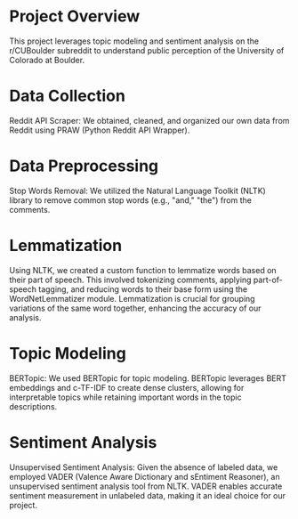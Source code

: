 # Project Overview
This project leverages topic modeling and sentiment analysis on the r/CUBoulder subreddit to understand public perception of the University of Colorado at Boulder.

# Data Collection
Reddit API Scraper: We obtained, cleaned, and organized our own data from Reddit using PRAW (Python Reddit API Wrapper).

# Data Preprocessing
Stop Words Removal: We utilized the Natural Language Toolkit (NLTK) library to remove common stop words (e.g., "and," "the") from the comments.

# Lemmatization
Using NLTK, we created a custom function to lemmatize words based on their part of speech. This involved tokenizing comments, applying part-of-speech tagging, and reducing words to their base form using the WordNetLemmatizer module. Lemmatization is crucial for grouping variations of the same word together, enhancing the accuracy of our analysis.

# Topic Modeling
BERTopic: We used BERTopic for topic modeling. BERTopic leverages BERT embeddings and c-TF-IDF to create dense clusters, allowing for interpretable topics while retaining important words in the topic descriptions.

# Sentiment Analysis
Unsupervised Sentiment Analysis: Given the absence of labeled data, we employed VADER (Valence Aware Dictionary and sEntiment Reasoner), an unsupervised sentiment analysis tool from NLTK. VADER enables accurate sentiment measurement in unlabeled data, making it an ideal choice for our project.

